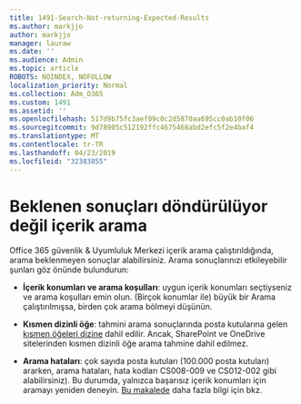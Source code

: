 ```yaml
---
title: 1491-Search-Not-returning-Expected-Results
ms.author: markjjo
author: markjjo
manager: lauraw
ms.date: ''
ms.audience: Admin
ms.topic: article
ROBOTS: NOINDEX, NOFOLLOW
localization_priority: Normal
ms.collection: Adm_O365
ms.custom: 1491
ms.assetid: ''
ms.openlocfilehash: 517d9b75fc3aef09c0c2d5870aa695cc0ab10f06
ms.sourcegitcommit: 9d78905c512192ffc4675468abd2efc5f2e4baf4
ms.translationtype: MT
ms.contentlocale: tr-TR
ms.lasthandoff: 04/23/2019
ms.locfileid: "32383855"
---
```

# <a name="content-search-not-returning-expected-results"></a>Beklenen sonuçları döndürülüyor değil içerik arama

Office 365 güvenlik & Uyumluluk Merkezi içerik arama çalıştırıldığında, arama beklenmeyen sonuçlar alabilirsiniz. Arama sonuçlarınızı etkileyebilir şunları göz önünde bulundurun:

- **İçerik konumları ve arama koşulları**: uygun içerik konumları seçtiyseniz ve arama koşulları emin olun. (Birçok konumlar ile) büyük bir Arama çalıştırılmışsa, birden çok arama bölmeyi düşünün.

- **Kısmen dizinli öğe**: tahmini arama sonuçlarında posta kutularına gelen [kısmen öğeleri dizine](https://docs.microsoft.com/office365/securitycompliance/partially-indexed-items-in-content-search) dahil edilir. Ancak, SharePoint ve OneDrive sitelerinden kısmen dizinli öğe arama tahmine dahil edilmez.

- **Arama hataları**: çok sayıda posta kutuları (100.000 posta kutuları) ararken, arama hataları, hata kodları CS008-009 ve CS012-002 gibi alabilirsiniz). Bu durumda, yalnızca başarısız içerik konumları için aramayı yeniden deneyin. [Bu makalede](https://docs.microsoft.com/office365/securitycompliance/retry-failed-content-search) daha fazla bilgi için bkz.

